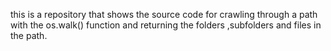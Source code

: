 this is a repository that shows the source code for crawling through a path with the os.walk() function and returning the folders ,subfolders and files in the path.